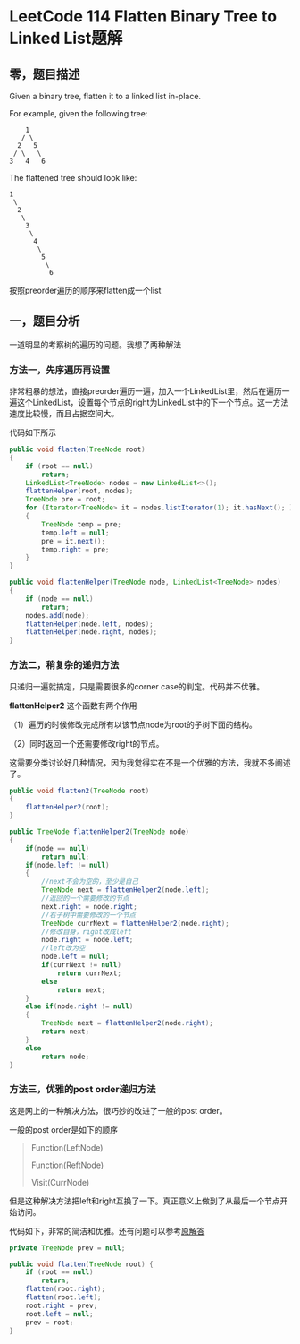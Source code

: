 # LeetCode 114 Flatten Binary Tree to Linked List题解

## 零，题目描述

Given a binary tree, flatten it to a linked list in-place.

For example, given the following tree:

```
    1
   / \
  2   5
 / \   \
3   4   6
```

The flattened tree should look like:

```
1
 \
  2
   \
    3
     \
      4
       \
        5
         \
          6
```

按照preorder遍历的顺序来flatten成一个list



## 一，题目分析

一道明显的考察树的遍历的问题。我想了两种解法

### 方法一，先序遍历再设置

非常粗暴的想法，直接preorder遍历一遍，加入一个LinkedList里，然后在遍历一遍这个LinkedList，设置每个节点的right为LinkedList中的下一个节点。这一方法速度比较慢，而且占据空间大。

代码如下所示

```java
public void flatten(TreeNode root)
{
    if (root == null)
        return;
    LinkedList<TreeNode> nodes = new LinkedList<>();
    flattenHelper(root, nodes);
    TreeNode pre = root;
    for (Iterator<TreeNode> it = nodes.listIterator(1); it.hasNext(); )
    {
        TreeNode temp = pre;
        temp.left = null;
        pre = it.next();
        temp.right = pre;
    }
}

public void flattenHelper(TreeNode node, LinkedList<TreeNode> nodes)
{
    if (node == null)
        return;
    nodes.add(node);
    flattenHelper(node.left, nodes);
    flattenHelper(node.right, nodes);
}
```



### 方法二，稍复杂的递归方法

只递归一遍就搞定，只是需要很多的corner case的判定。代码并不优雅。

**flattenHelper2** 这个函数有两个作用

（1）遍历的时候修改完成所有以该节点node为root的子树下面的结构。

（2）同时返回一个还需要修改right的节点。

这需要分类讨论好几种情况，因为我觉得实在不是一个优雅的方法，我就不多阐述了。

```java
public void flatten2(TreeNode root)
{
    flattenHelper2(root);
}

public TreeNode flattenHelper2(TreeNode node)
{
    if(node == null)
        return null;
    if(node.left != null)
    {
        //next不会为空的，至少是自己
        TreeNode next = flattenHelper2(node.left);
        //返回的一个需要修改的节点
        next.right = node.right;
        //右子树中需要修改的一个节点
        TreeNode currNext = flattenHelper2(node.right);
        //修改自身，right改成left
        node.right = node.left;
        //left改为空
        node.left = null;
        if(currNext != null)
            return currNext;
        else
            return next;
    }
    else if(node.right != null)
    {
        TreeNode next = flattenHelper2(node.right);
        return next;
    }
    else
        return node;
}
```



### 方法三，优雅的post order递归方法

这是网上的一种解决方法，很巧妙的改进了一般的post order。

一般的post order是如下的顺序

> Function(LeftNode)
>
> Function(ReftNode)
>
> Visit(CurrNode)

但是这种解决方法把left和right互换了一下。真正意义上做到了从最后一个节点开始访问。

代码如下，非常的简洁和优雅。还有问题可以参考[原解答](https://leetcode.com/problems/flatten-binary-tree-to-linked-list/discuss/36977/My-short-post-order-traversal-Java-solution-for-share)

```java
private TreeNode prev = null;

public void flatten(TreeNode root) {
    if (root == null)
        return;
    flatten(root.right);
    flatten(root.left);
    root.right = prev;
    root.left = null;
    prev = root;
}
```